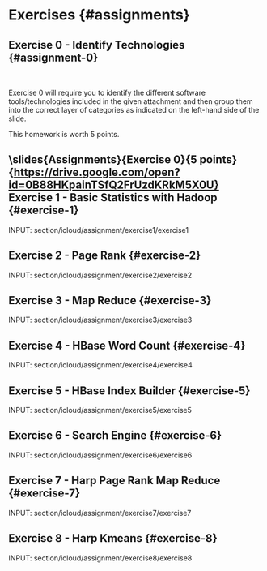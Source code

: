 Exercises {#assignments}
=========

Exercise 0 - Identify Technologies {#assignment-0}
----------------------------------

 

Exercise 0 will require you to identify the different software
tools/technologies included in the given attachment and then group them
into the correct layer of categories as indicated on the left-hand side
of the slide.

This homework is worth 5 points.

\slides{Assignments}{Exercise 0}{5 points}{https://drive.google.com/open?id=0B88HKpainTSfQ2FrUzdKRkM5X0U}
Exercise 1 - Basic Statistics with Hadoop {#exercise-1}
-----------------------------------------

INPUT: section/icloud/assignment/exercise1/exercise1

Exercise 2 - Page Rank {#exercise-2}
----------------------

INPUT: section/icloud/assignment/exercise2/exercise2

Exercise 3 - Map Reduce {#exercise-3}
-----------------------

INPUT: section/icloud/assignment/exercise3/exercise3

Exercise 4 - HBase Word Count {#exercise-4}
-----------------------------

INPUT: section/icloud/assignment/exercise4/exercise4

Exercise 5 - HBase Index Builder {#exercise-5}
--------------------------------

INPUT: section/icloud/assignment/exercise5/exercise5

Exercise 6 - Search Engine  {#exercise-6}
---------------------------

INPUT: section/icloud/assignment/exercise6/exercise6

Exercise 7 - Harp Page Rank Map Reduce {#exercise-7}
--------------------------------------

INPUT: section/icloud/assignment/exercise7/exercise7

Exercise 8 - Harp Kmeans {#exercise-8}
------------------------

INPUT: section/icloud/assignment/exercise8/exercise8
